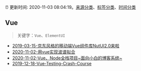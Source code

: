 :alarm_clock: 更新时间: 2020-11-03 08:04:19。[来源分类](../README.md)、[标签分类](../TAGS.md)、[时间分类](../TIMELINE.md)

## Vue


> 关键字：`Vue`、`ElementUI`



- [2019-03-15-京东风格的移动端Vue组件库NutUI2.0来啦](https://jdc.jd.com/archives/212979) 
- [2020-11-02-用vue实现波谱拟合](https://juejin.im/post/6890768365317685262) 
- [2020-11-02-Vue、Node全栈项目~面向小白的博客系统~](https://juejin.im/post/6890757905352491021) 
- [2019-12-18-Vue-Testing-Crash-Course](https://dev.to/blacksonic/vue-testing-crash-course-59kl) 